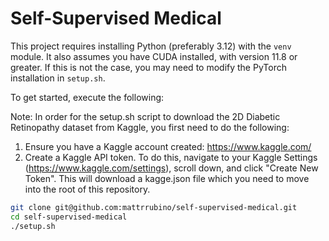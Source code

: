 # Self-Supervised Medical

This project requires installing Python (preferably 3.12) with the `venv` module.
It also assumes you have CUDA installed, with version 11.8 or greater. If this is
not the case, you may need to modify the PyTorch installation in `setup.sh`.

To get started, execute the following:

Note: In order for the setup.sh script to download the 2D Diabetic Retinopathy dataset from Kaggle, you first need to do the following:

1) Ensure you have a Kaggle account created: https://www.kaggle.com/
2) Create a Kaggle API token. To do this, navigate to your Kaggle Settings (https://www.kaggle.com/settings), scroll down, and click "Create New Token". This will download a kagge.json file which you need to move into the root of this repository.

```bash
git clone git@github.com:mattrrubino/self-supervised-medical.git
cd self-supervised-medical
./setup.sh
```